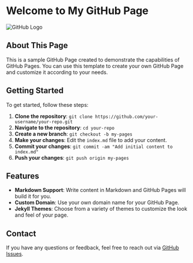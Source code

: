 # Welcome to My GitHub Page

![GitHub Logo](https://github.githubassets.com/images/modules/logos_page/GitHub-Mark.png)

## About This Page

This is a sample GitHub Page created to demonstrate the capabilities of GitHub Pages. You can use this template to create your own GitHub Page and customize it according to your needs.

## Getting Started

To get started, follow these steps:

1. **Clone the repository**: `git clone https://github.com/your-username/your-repo.git`
2. **Navigate to the repository**: `cd your-repo`
3. **Create a new branch**: `git checkout -b my-pages`
4. **Make your changes**: Edit the `index.md` file to add your content.
5. **Commit your changes**: `git commit -am "Add initial content to index.md"`
6. **Push your changes**: `git push origin my-pages`

## Features

- **Markdown Support**: Write content in Markdown and GitHub Pages will build it for you.
- **Custom Domain**: Use your own domain name for your GitHub Page.
- **Jekyll Themes**: Choose from a variety of themes to customize the look and feel of your page.

## Contact

If you have any questions or feedback, feel free to reach out via [GitHub Issues](https://github.com/your-username/your-repo/issues).
